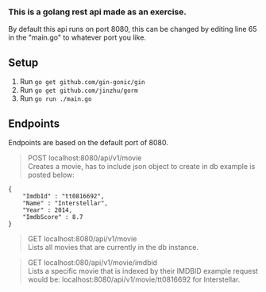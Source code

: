 ### This is a golang rest api made as an exercise.
By default this api runs on port 8080, this can be changed by editing line 65 in the "main.go" to whatever port you like.

## Setup
1. Run `go get github.com/gin-gonic/gin`
2. Run `go get github.com/jinzhu/gorm`
3. Run `go run ./main.go`

## Endpoints
Endpoints are based on the default port of 8080.  
> POST localhost:8080/api/v1/movie  
Creates a movie, has to include json object to create in db example is posted below:  

```
{  
	"ImdbId" : "tt0816692",  
	"Name" : "Interstellar",  
	"Year" : 2014,  
	"ImdbScore" : 8.7  
}
```

> GET localhost:8080/api/v1/movie  
Lists all movies that are currently in the db instance.  

> GET localhost:080/api/v1/movie/imdbid  
Lists a specific movie that is indexed by their IMDBID example request would be: localhost:8080/api/v1/movie/tt0816692 for Interstellar.  

